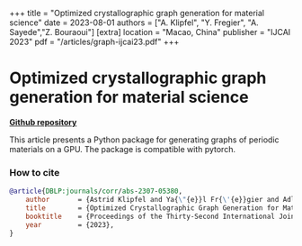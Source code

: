 +++
title = "Optimized crystallographic graph generation for material science"
date = 2023-08-01
authors = ["A. Klipfel", "Y. Fregier", "A. Sayede","Z. Bouraoui"]
[extra]
location = "Macao, China"
publisher = "IJCAI 2023"
pdf = "/articles/graph-ijcai23.pdf"
+++

# Optimized crystallographic graph generation for material science

**[Github repository](https://github.com/aklipf/mat-graph)**

This article presents a Python package for generating graphs of periodic materials on a GPU. The package is compatible with pytorch.


### How to cite

```bibtex
@article{DBLP:journals/corr/abs-2307-05380,
    author       = {Astrid Klipfel and Ya{\"{e}}l Fr{\'{e}}gier and Adlane Sayede and Zied Bouraoui},
    title        = {Optimized Crystallographic Graph Generation for Material Science},
    booktitle    = {Proceedings of the Thirty-Second International Joint Conference on Artificial Intelligence, {IJCAI} 2023, 19th-25th August 2023, Macao, SAR, China},
    year         = {2023},
}
```
